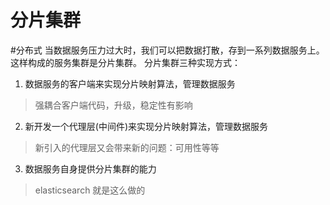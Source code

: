 # 分片集群
#分布式
当数据服务压力过大时，我们可以把数据打散，存到一系列数据服务上。这样构成的服务集群是分片集群。
分片集群三种实现方式：
1. 数据服务的客户端来实现分片映射算法，管理数据服务
  > 强耦合客户端代码，升级，稳定性有影响
2. 新开发一个代理层(中间件)来实现分片映射算法，管理数据服务
  > 新引入的代理层又会带来新的问题：可用性等等
3. 数据服务自身提供分片集群的能力 
  > elasticsearch 就是这么做的